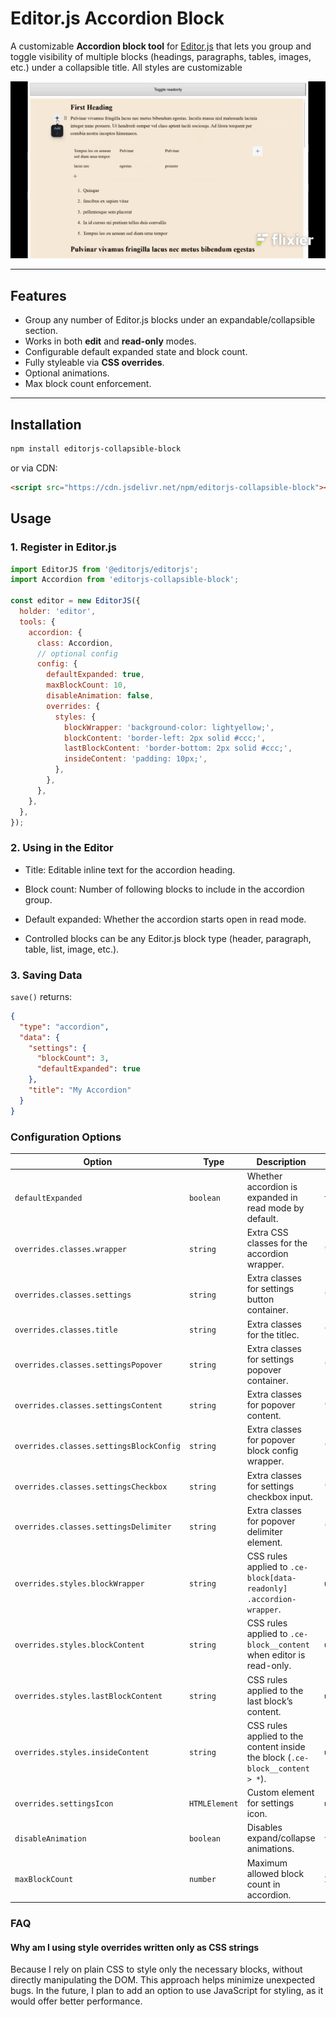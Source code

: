 # Editor.js Accordion Block

A customizable **Accordion block tool** for [Editor.js](https://editorjs.io/) that lets you group and toggle visibility of multiple blocks (headings, paragraphs, tables, images, etc.) under a collapsible title. All styles are customizable

![example](./assets/example1.gif)


---

## Features

- Group any number of Editor.js blocks under an expandable/collapsible section.
- Works in both **edit** and **read-only** modes.
- Configurable default expanded state and block count.
- Fully styleable via **CSS overrides**.
- Optional animations.
- Max block count enforcement.

---

## Installation

```bash
npm install editorjs-collapsible-block
```

or via CDN:

```html
<script src="https://cdn.jsdelivr.net/npm/editorjs-collapsible-block"></script>
```

## Usage

### 1. Register in Editor.js

```js
import EditorJS from '@editorjs/editorjs';
import Accordion from 'editorjs-collapsible-block';

const editor = new EditorJS({
  holder: 'editor',
  tools: {
    accordion: {
      class: Accordion,
      // optional config
      config: {
        defaultExpanded: true,
        maxBlockCount: 10,
        disableAnimation: false,
        overrides: {
          styles: {
            blockWrapper: 'background-color: lightyellow;',
            blockContent: 'border-left: 2px solid #ccc;',
            lastBlockContent: 'border-bottom: 2px solid #ccc;',
            insideContent: 'padding: 10px;',
          },
        },
      },
    },
  },
});
```

### 2. Using in the Editor

- Title: Editable inline text for the accordion heading.

- Block count: Number of following blocks to include in the accordion group.

- Default expanded: Whether the accordion starts open in read mode.

- Controlled blocks can be any Editor.js block type (header, paragraph, table, list, image, etc.).

### 3. Saving Data

`save()` returns:

```json
{
  "type": "accordion",
  "data": {
    "settings": {
      "blockCount": 3,
      "defaultExpanded": true
    },
    "title": "My Accordion"
  }
}
```

### Configuration Options

| Option                                  | Type          | Description                                                                   | Default     |
| --------------------------------------- | ------------- | ----------------------------------------------------------------------------- | ----------- |
| `defaultExpanded`                       | `boolean`     | Whether accordion is expanded in read mode by default.                        | `true`      |
| `overrides.classes.wrapper`             | `string`      | Extra CSS classes for the accordion wrapper.                                  | `""`        |
| `overrides.classes.settings`            | `string`      | Extra classes for settings button container.                                  | `""`        |
| `overrides.classes.title`            | `string`      | Extra classes for the titlec.                                  | `""`        |
| `overrides.classes.settingsPopover`     | `string`      | Extra classes for settings popover container.                                 | `""`        |
| `overrides.classes.settingsContent`     | `string`      | Extra classes for popover content.                                            | `""`        |
| `overrides.classes.settingsBlockConfig` | `string`      | Extra classes for popover block config wrapper.                               | `""`        |
| `overrides.classes.settingsCheckbox`    | `string`      | Extra classes for settings checkbox input.                                    | `""`        |
| `overrides.classes.settingsDelimiter`   | `string`      | Extra classes for popover delimiter element.                                  | `""`        |
| `overrides.styles.blockWrapper`         | `string`      | CSS rules applied to `.ce-block[data-readonly] .accordion-wrapper`.           | `undefined` |
| `overrides.styles.blockContent`         | `string`      | CSS rules applied to `.ce-block__content` when editor is read-only.           | `undefined` |
| `overrides.styles.lastBlockContent`     | `string`      | CSS rules applied to the last block’s content.                                | `undefined` |
| `overrides.styles.insideContent`        | `string`      | CSS rules applied to the content inside the block (`.ce-block__content > *`). | `undefined` |
| `overrides.settingsIcon`                | `HTMLElement` | Custom element for settings icon.                                             | `undefined` |
| `disableAnimation`                      | `boolean`     | Disables expand/collapse animations.                                          | `false`     |
| `maxBlockCount`                         | `number`      | Maximum allowed block count in accordion.                                     | `10`        |

### FAQ

#### Why am I using style overrides written only as CSS strings

Because I rely on plain CSS to style only the necessary blocks, without directly manipulating the DOM. This approach helps minimize unexpected bugs.
In the future, I plan to add an option to use JavaScript for styling, as it would offer better performance.

